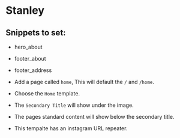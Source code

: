 Stanley
=======


## Snippets to set:
* hero_about
* footer_about
* footer_address


* Add a page called `home`, This will default the `/` and `/home`.
* Choose the `Home` template.
* The `Secondary Title` will show under the image.
* The pages standard content will show below the secondary title.
* This tempalte has an instagram URL repeater.